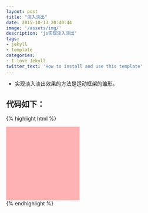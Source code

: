 ```yaml
---
layout: post
title: "淡入淡出"
date: 2015-10-13 20:40:44
image: '/assets/img/'
description: 'js实现淡入淡出'
tags:
- jekyll 
- template 
categories:
- I love Jekyll
twitter_text: 'How to install and use this template'
---
```


* 实现淡入淡出效果的方法是运动框架的雏形。

## 代码如下：

{% highlight html %}
<!DOCTYPE html>
<html lang="en">
<head>
<meta charset="UTF-8">
<title>淡入淡出</title>
<style>
#div1{width:200px; height:200px; background:red; filter:alpha(opacity:30); opacity:0.3;}
</style>
<script>
window.onload=function(){
	var oDiv=document.getElementById("div1");
	//鼠标移入事件
	oDiv.onmouseover=function(){
		startMove(100);
	}
	//鼠标移出事件
	oDiv.onmouseout=function(){
		startMove(30);
	}
}
//自定义用变量存储透明度
var alpha=30;
var timer=null;
function startMove(iTarget){ //iTarget——设置目标值
	var oDiv=document.getElementById("div1");

	timer=setInterval(function(){
		//初始化速度
		var speed=0;

		if(alpha<iTarget){
			speed=10;
		}else{
			speed=-10;
		}
		if(alpha==iTarget){
			//清除定时器
			clearInterval(timer);
		}else{
			alpha+=speed;
			//兼容IE的方法
			oDiv.style.filter="alpha(opacity:"+alpha+")"
			oDiv.style.opacity=alpha/100;
		}
	},30);
}
</script>
</head>
<body>
<div id="div1"></div>
</body>
</html>
{% endhighlight %}



